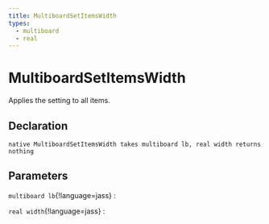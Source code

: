 ```yaml
---
title: MultiboardSetItemsWidth
types:
  - multiboard
  - real
---
```


# MultiboardSetItemsWidth
Applies the setting to all items.

## Declaration

```jass
native MultiboardSetItemsWidth takes multiboard lb, real width returns nothing
```

## Parameters
`multiboard lb`{!language=jass}
: 

`real width`{!language=jass}
: 
